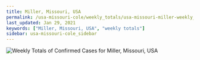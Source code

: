 ```yaml
---
title: Miller, Missouri, USA
permalink: /usa-missouri-cole/weekly_totals/usa-missouri-miller-weekly_totals.html
last_updated: Jan 29, 2021
keywords: ["Miller, Missouri, USA", "weekly totals"]
sidebar: usa-missouri-cole_sidebar
---
```


![Weekly Totals of Confirmed Cases for Miller, Missouri, USA](/covid_tracker/images/graphs/usa-missouri-miller-weekly_totals_graph.png)
